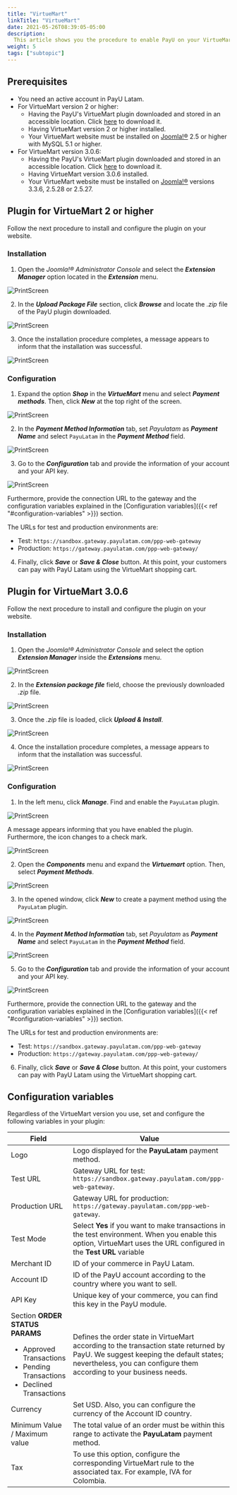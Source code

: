 ```yaml
---
title: "VirtueMart"
linkTitle: "VirtueMart"
date: 2021-05-26T08:39:05-05:00
description:
  This article shows you the procedure to enable PayU on your VirtueMart website.
weight: 5
tags: ["subtopic"]
---
```


## Prerequisites
* You need an active account in PayU Latam.
* For VirtueMart version 2 or higher:
  * Having the PayU's VirtueMart plugin downloaded and stored in an accessible location. Click [here](https://github.com/developers-payu-latam/developers-payu-latam.github.io/raw/master/plugins/plugin-joomla-virtuemart2.6.7.zip) to download it.
  * Having VirtueMart version 2 or higher installed.
  * Your VirtueMart website must be installed on [Joomla!®](https://joomla.org/) 2.5 or higher with MySQL 5.1 or higher.
* For VirtueMart version 3.0.6:
  * Having the PayU's VirtueMart plugin downloaded and stored in an accessible location. Click [here](https://github.com/developers-payu-latam/developers-payu-latam.github.io/raw/master/plugins/plugin-joomla-virtuemart3.0.6.zip) to download it. 
  * Having VirtueMart version 3.0.6 installed.
  * Your VirtueMart website must be installed on [Joomla!®](https://joomla.org/) versions 3.3.6, 2.5.28 or 2.5.27.

## Plugin for VirtueMart 2 or higher
Follow the next procedure to install and configure the plugin on your website.

### Installation

1. Open the _Joomla!® Administrator Console_ and select the _**Extension Manager**_ option located in the _**Extension**_ menu.

![PrintScreen](/assets/VirtueMart/VirtueMart_01.jpg)

2. In the _**Upload Package File**_ section, click _**Browse**_ and locate the _.zip_ file of the PayU plugin downloaded.

![PrintScreen](/assets/VirtueMart/VirtueMart_02.jpg)

3. Once the installation procedure completes, a message appears to inform that the installation was successful.

![PrintScreen](/assets/VirtueMart/VirtueMart_03.jpg)

### Configuration
1. Expand the option _**Shop**_ in the _**VirtueMart**_ menu and select _**Payment methods**_. Then, click _**New**_ at the top right of the screen.

![PrintScreen](/assets/VirtueMart/VirtueMart_04.jpg)

2. In the _**Payment Method Information**_ tab, set _Payulatam_ as _**Payment Name**_ and select ```PayuLatam``` in the _**Payment Method**_ field.

![PrintScreen](/assets/VirtueMart/VirtueMart_05.jpg)

3. Go to the _**Configuration**_ tab and provide the information of your account and your API key. 

![PrintScreen](/assets/VirtueMart/VirtueMart_06.jpg)

Furthermore, provide the connection URL to the gateway and the configuration variables explained in the [Configuration variables]({{< ref "#configuration-variables" >}}) section.

The URLs for test and production environments are:
* Test: ```https://sandbox.gateway.payulatam.com/ppp-web-gateway```
* Production: ```https://gateway.payulatam.com/ppp-web-gateway/```

4. Finally, click _**Save**_ or _**Save & Close**_ button. At this point, your customers can pay with PayU Latam using the VirtueMart shopping cart. 

## Plugin for VirtueMart 3.0.6
Follow the next procedure to install and configure the plugin on your website.

### Installation

1. Open the _Joomla!® Administrator Console_ and select the option _**Extension Manager**_ inside the _**Extensions**_ menu.

![PrintScreen](/assets/VirtueMart/VirtueMart3_02.jpg)

2. In the _**Extension package file**_ field, choose the previously downloaded _.zip_ file. 

![PrintScreen](/assets/VirtueMart/VirtueMart3_03.jpg)

3. Once the _.zip_ file is loaded, click _**Upload & Install**_.

![PrintScreen](/assets/VirtueMart/VirtueMart3_05.jpg)

4. Once the installation procedure completes, a message appears to inform that the installation was successful.

![PrintScreen](/assets/VirtueMart/VirtueMart3_06.jpg)

### Configuration
1. In the left menu, click _**Manage**_. Find and enable the ```PayuLatam``` plugin.

![PrintScreen](/assets/VirtueMart/VirtueMart3_07.jpg)

A message appears informing that you have enabled the plugin. Furthermore, the icon changes to a check mark.

![PrintScreen](/assets/VirtueMart/VirtueMart3_08.jpg)

2. Open the _**Components**_ menu and expand the _**Virtuemart**_ option. Then, select _**Payment Methods**_.

![PrintScreen](/assets/VirtueMart/VirtueMart3_09.jpg)

3. In the opened window, click _**New**_ to create a payment method using the ```PayuLatam``` plugin.

![PrintScreen](/assets/VirtueMart/VirtueMart3_10.jpg)

4. In the _**Payment Method Information**_ tab, set _Payulatam_ as _**Payment Name**_ and select ```PayuLatam``` in the _**Payment Method**_ field.

![PrintScreen](/assets/VirtueMart/VirtueMart3_11.jpg)

5. Go to the _**Configuration**_ tab and provide the information of your account and your API key. 

![PrintScreen](/assets/VirtueMart/VirtueMart3_13.jpg)

Furthermore, provide the connection URL to the gateway and the configuration variables explained in the [Configuration variables]({{< ref "#configuration-variables" >}}) section.

The URLs for test and production environments are:
* Test: ```https://sandbox.gateway.payulatam.com/ppp-web-gateway```
* Production: ```https://gateway.payulatam.com/ppp-web-gateway/```

6. Finally, click _**Save**_ or _**Save & Close**_ button. At this point, your customers can pay with PayU Latam using the VirtueMart shopping cart. 

## Configuration variables
Regardless of the VirtueMart version you use, set and configure the following variables in your plugin:

| Field                                | Value                                                                                 |
|--------------------------------------|---------------------------------------------------------------------------------------|
| Logo                                 | Logo displayed for the **PayuLatam** payment method.                                  |
| Test URL                             | Gateway URL for test: ```https://sandbox.gateway.payulatam.com/ppp-web-gateway```.    |
| Production URL                       | Gateway URL for production: ```https://gateway.payulatam.com/ppp-web-gateway```.      |
| Test Mode                            | Select **Yes** if you want to make transactions in the test environment. When you enable this option, VirtueMart uses the URL configured in the **Test URL** variable                                            |
| Merchant ID                          | ID of your commerce in PayU Latam.                                                    |
| Account ID                           | ID of the PayU account according to the country where you want to sell.               |
| API Key                              | Unique key of your commerce, you can find this key in the PayU module.                |
| Section **ORDER STATUS PARAMS**<br><ul style="margin-bottom: initial;"><li>Approved Transactions</li><li>Pending Transactions</li><li>Declined Transactions</li></ul> | Defines the order state in VirtueMart according to the transaction state returned by PayU. We suggest keeping the default states; nevertheless, you can configure them according to your business needs.            |
| Currency                             | Set USD. Also, you can configure the currency of the Account ID country.              |
| Minimum Value / Maximum value        | The total value of an order must be within this range to activate the **PayuLatam** payment method.                                                                                                  |
| Tax                                  | To use this option, configure the corresponding VirtueMart rule to the associated tax. For example, IVA for Colombia.                                                                                                 |